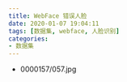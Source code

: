 ```yaml
---
title: WebFace 错误人脸
date: 2020-01-07 19:04:11
tags: [数据集, webface, 人脸识别]
categories: 
- 数据集
---
```

* 0000157/057.jpg